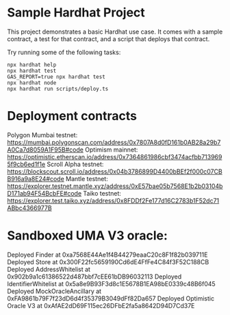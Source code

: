 # Sample Hardhat Project

This project demonstrates a basic Hardhat use case. It comes with a sample contract, a test for that contract, and a script that deploys that contract.

Try running some of the following tasks:

```shell
npx hardhat help
npx hardhat test
GAS_REPORT=true npx hardhat test
npx hardhat node
npx hardhat run scripts/deploy.ts
```


# Deployment contracts
Polygon Mumbai testnet: https://mumbai.polygonscan.com/address/0x7807A8d0fD161b0AB28a29b7A0Ca7d8059A1F95B#code
Optimism mainnet: https://optimistic.etherscan.io/address/0x7364861986cbf3474acfbb7139695f9cb6ed1f1e
Scroll Alpha testnet: https://blockscout.scroll.io/address/0x04b3786899D4400bBEf2f000c07CBB916a9a8E24#code
Mantle testnet: https://explorer.testnet.mantle.xyz/address/0xE57bae05b7568E1b2b03104bD171ab94F54BcbFE#code
Taiko testnet: https://explorer.test.taiko.xyz/address/0x8FDDf2Fe177d16C2783b1F52dc71ABbc4366977B

# Sandboxed UMA V3 oracle:
  Deployed Finder at 0xa7568E44Ae1f4B44279eaaC20c8F1f82b039711E
  Deployed Store at 0x300F22fc5659190Cd6dE4FfFe4C84f3F52C188CB
  Deployed AddressWhitelist at 0x902b9a1c61386522d487bbf7cEE61bDB96032113
  Deployed IdentifierWhitelist at 0x5a8e9B93F3d8c1E5678B1EA98bE0339c48B6f045
  Deployed MockOracleAncillary at 0xFA9861b79F7f23dD6d4f35379B3049dFf82Da657
  Deployed Optimistic Oracle V3 at 0xAfAE2dD69F115ec26DFbE2fa5a8642D94D7Cd37E